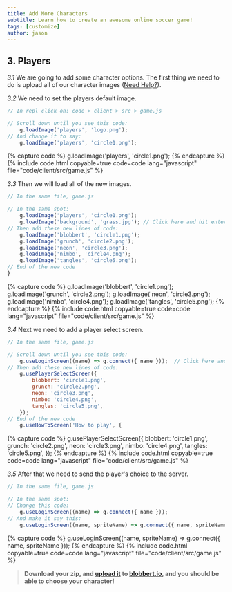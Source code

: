 ```yaml
---
title: Add More Characters
subtitle: Learn how to create an awesome online soccer game!
tags: [customize]
author: jason
---
```


## 3. Players
_3.1_ We are going to add some character options. The first thing we need to do is upload all of our character images ([Need Help?](/tutorials/images/)).

_3.2_ We need to set the players default image.
```javascript
// In repl click on: code > client > src > game.js

// Scroll down until you see this code:
	g.loadImage('players', 'logo.png');
// And change it to say:
	g.loadImage('players', 'circle1.png');
```
{% capture code %}
g.loadImage('players', 'circle1.png');
{% endcapture %}
{% include code.html copyable=true code=code lang="javascript" file="code/client/src/game.js" %}

_3.3_ Then we will load all of the new images.
```javascript
// In the same file, game.js

// In the same spot:
	g.loadImage('players', 'circle1.png');
	g.loadImage('background', 'grass.jpg'); // Click here and hit enter
// Then add these new lines of code:
	g.loadImage('blobbert', 'circle1.png');
	g.loadImage('grunch', 'circle2.png');
	g.loadImage('neon', 'circle3.png');
	g.loadImage('nimbo', 'circle4.png');
	g.loadImage('tangles', 'circle5.png');
// End of the new code
}
```
{% capture code %}
	g.loadImage('blobbert', 'circle1.png');
	g.loadImage('grunch', 'circle2.png');
	g.loadImage('neon', 'circle3.png');
	g.loadImage('nimbo', 'circle4.png');
	g.loadImage('tangles', 'circle5.png');
{% endcapture %}
{% include code.html copyable=true code=code lang="javascript" file="code/client/src/game.js" %}

_3.4_ Next we need to add a player select screen.
```javascript
// In the same file, game.js

// Scroll down until you see this code:
	g.useLoginScreen((name) => g.connect({ name }));  // Click here and hit enter
// Then add these new lines of code:
	g.usePlayerSelectScreen({
		blobbert: 'circle1.png',
		grunch: 'circle2.png',
		neon: 'circle3.png',
		nimbo: 'circle4.png',
		tangles: 'circle5.png',
	});
// End of the new code
	g.useHowToScreen('How to play', {
```
{% capture code %}
	g.usePlayerSelectScreen({
		blobbert: 'circle1.png',
		grunch: 'circle2.png',
		neon: 'circle3.png',
		nimbo: 'circle4.png',
		tangles: 'circle5.png',
	});
{% endcapture %}
{% include code.html copyable=true code=code lang="javascript" file="code/client/src/game.js" %}

_3.5_ After that we need to send the player's choice to the server.
```javascript
// In the same file, game.js

// In the same spot:
// Change this code:
	g.useLoginScreen((name) => g.connect({ name }));
// And make it say this:
	g.useLoginScreen((name, spriteName) => g.connect({ name, spriteName }));
```
{% capture code %}
	g.useLoginScreen((name, spriteName) => g.connect({ name, spriteName }));
{% endcapture %}
{% include code.html copyable=true code=code lang="javascript" file="code/client/src/game.js" %}
> **Download your zip, and [upload it](/tutorials/uploadtoserver/) to [blobbert.io](https://blobbert.io/), and you should be able to choose your character!**
